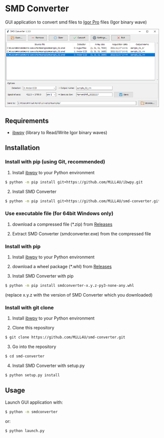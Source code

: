 # SMD Converter
GUI application to convert smd files to [Igor Pro](https://www.wavemetrics.com/) files (Igor binary wave)

![Main window of SMD converter](image/screenshot_main_window.png "Screen shot of main window")

## Requirements
- [ibwpy](https://github.com/MiLL4U/ibwpy) (library to Read/Write Igor binary waves)

## Installation
### Install with pip (using Git, recommended)
1. Install [ibwpy](https://github.com/MiLL4U/ibwpy) to your Python environment
```bash
$ python -m pip install git+https://github.com/MiLL4U/ibwpy.git
```

2. Install SMD Converter
```bash
$ python -m pip install git+https://github.com/MiLL4U/smd-converter.git
```
### Use executable file (for 64bit Windows only)
1. download a compressed file (*.zip) from [Releases](https://github.com/MiLL4U/smd-converter/releases)

2. Extract SMD Converter (smdconverter.exe) from the compressed file


### Install with pip
1. Install [ibwpy](https://github.com/MiLL4U/ibwpy) to your Python environment
2. download a wheel package (*.whl) from [Releases](https://github.com/MiLL4U/smd-converter/releases)

3. Install SMD Converter with pip
```bash
$ python -m pip install smdconverter-x.y.z-py3-none-any.whl
```
(replace x.y.z with the version of SMD Converter which you downloaded)

### Install with git clone
1. Install [ibwpy](https://github.com/MiLL4U/ibwpy) to your Python environment

2. Clone this repository

```bash
$ git clone https://github.com/MiLL4U/smd-converter.git
```

3. Go into the repository

```bash
$ cd smd-converter
```

4. Install SMD Converter with setup.py

```bash
$ python setup.py install
```

## Usage
Launch GUI application with:
```bash
$ python -m smdconverter
```
or:
```bash
$ python launch.py
```

